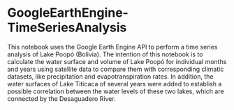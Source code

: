 # GoogleEarthEngine-TimeSeriesAnalysis
This notebook uses the Google Earth Engine API to perform a time series analysis of Lake Poopó (Bolivia). The intention of this notebook is to calculate the water surface and volume of Lake Poopó for individual months and years using satellite data to compare them with corresponding climatic datasets, like precipitation and evapotranspiration rates. In addition, the water surfaces of Lake Titicaca of several years were added to establish a possible correlation between the water levels of these two lakes, which are connected by the Desaguadero River.
